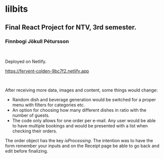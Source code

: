 # lilbits

## Final React Project for NTV, 3rd semester.

### Finnbogi Jökull Pétursson

<br>
<p>Deployed on Netlify.

<a href="https://fervent-colden-9bc7f2.netlify.app">https://fervent-colden-9bc7f2.netlify.app</a>

</p>
<br>

<p>After receiving more data, images and content, some things would change:</p>
<ul>
<li>Random dish and beverage generation would be switched for a proper menu with filters for categories etc.</li>
<li>An option for choosing how many different dishes in ratio with the number of guests.</li>
<li>The code only allows for one order per e-mail. Any user would be able to have multiple bookings and would be presented with a list when checking their orders.</li>

</ul>
<p>
The order object has the key <i>isProcessing</i>. The intention was to have the form remember your inputs and on the Receipt page be able to go back and edit before finalizing.
</p>

